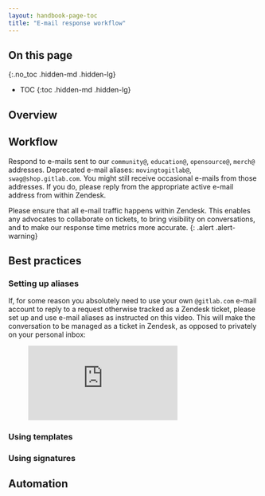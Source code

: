 ```yaml
---
layout: handbook-page-toc
title: "E-mail response workflow"
---
```


## On this page
{:.no_toc .hidden-md .hidden-lg}

- TOC
{:toc .hidden-md .hidden-lg}

## Overview

## Workflow

Respond to e-mails sent to our `community@`, `education@`, `opensource@`, `merch@` addresses. Deprecated e-mail aliases: `movingtogitlab@`, `swag@shop.gitlab.com`. You might still receive occasional e-mails from those addresses. If you do, please reply from the appropriate active e-mail address from within Zendesk.

<i class="fas fa-hand-point-right" aria-hidden="true" style="color: rgb(138, 109, 59)
;"></i> Please ensure that all e-mail traffic happens within Zendesk. This enables any advocates to collaborate on tickets, to bring visibility on conversations, and to make our response time metrics more accurate.
{: .alert .alert-warning}

## Best practices

### Setting up aliases

If, for some reason you absolutely need to use your own `@gitlab.com` e-mail account to reply to a request otherwise tracked as a Zendesk ticket, please set up and use e-mail aliases as instructed on this video. This will make the conversation to be managed as a ticket in Zendesk, as opposed to privately on your personal inbox:

<figure class="video_container">
  <iframe src="https://www.youtube.com/embed/5bhcOQVznXE" frameborder="0" rel="0" allowfullscreen></iframe>
</figure>

### Using templates

### Using signatures

## Automation
